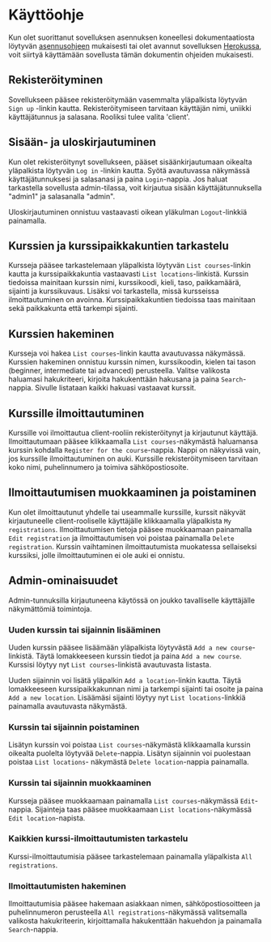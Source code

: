# Käyttöohje

Kun olet suorittanut sovelluksen asennuksen koneellesi dokumentaatiosta löytyvän [asennusohjeen](installation.md) mukaisesti tai olet avannut sovelluksen [Herokussa](https://tsoha-harjoitus.herokuapp.com/), voit siirtyä käyttämään sovellusta tämän dokumentin ohjeiden mukaisesti.

## Rekisteröityminen

Sovellukseen pääsee rekisteröitymään vasemmalta yläpalkista löytyvän `Sign up` -linkin kautta. Rekisteröitymiseen tarvitaan käyttäjän nimi, uniikki käyttäjätunnus ja salasana. Rooliksi tulee valita 'client'.

## Sisään- ja uloskirjautuminen

Kun olet rekisteröitynyt sovellukseen, pääset sisäänkirjautumaan oikealta yläpalkista löytyvän `Log in` -linkin kautta. Syötä avautuvassa näkymässä käyttäjätunnuksesi ja salasanasi ja paina `Login`-nappia. Jos haluat tarkastella sovellusta admin-tilassa, voit kirjautua sisään käyttäjätunnuksella "admin1" ja salasanalla "admin".

Uloskirjautuminen onnistuu vastaavasti oikean yläkulman `Logout`-linkkiä painamalla.

## Kurssien ja kurssipaikkakuntien tarkastelu

Kursseja pääsee tarkastelemaan yläpalkista löytyvän `List courses`-linkin kautta ja kurssipaikkakuntia vastaavasti `List locations`-linkistä. Kurssin tiedoissa mainitaan kurssin nimi, kurssikoodi, kieli, taso, paikkamäärä, sijainti ja kurssikuvaus. Lisäksi voi tarkastella, missä kursseissa ilmoittautuminen on avoinna. Kurssipaikkakuntien tiedoissa taas mainitaan sekä paikkakunta että tarkempi sijainti.

## Kurssien hakeminen

Kursseja voi hakea `List courses`-linkin kautta avautuvassa näkymässä. Kurssien hakeminen onnistuu kurssin nimen, kurssikoodin, kielen tai tason (beginner, intermediate tai advanced) perusteella. Valitse valikosta haluamasi hakukriteeri, kirjoita hakukenttään hakusana ja paina `Search`-nappia. Sivulle listataan kaikki hakuasi vastaavat kurssit.

## Kurssille ilmoittautuminen

Kurssille voi ilmoittautua client-rooliin rekisteröitynyt ja kirjautunut käyttäjä. Ilmoittautumaan pääsee klikkaamalla `List courses`-näkymästä haluamansa kurssin kohdalla `Register for the course`-nappia. Nappi on näkyvissä vain, jos kurssille ilmoittautuminen on auki. Kurssille rekisteröitymiseen tarvitaan koko nimi, puhelinnumero ja toimiva sähköpostiosoite.

## Ilmoittautumisen muokkaaminen ja poistaminen

Kun olet ilmoittautunut yhdelle tai useammalle kurssille, kurssit näkyvät kirjautuneelle client-rooliselle käyttäjälle klikkaamalla yläpalkista `My registrations`. Ilmoittautumisen tietoja pääsee muokkaamaan painamalla `Edit registration` ja ilmoittautumisen voi poistaa painamalla `Delete registration`. Kurssin vaihtaminen ilmoittautumista muokatessa sellaiseksi kurssiksi, jolle ilmoittautuminen ei ole auki ei onnistu.

## Admin-ominaisuudet

Admin-tunnuksilla kirjautuneena käytössä on joukko tavalliselle käyttäjälle näkymättömiä toimintoja.

### Uuden kurssin tai sijainnin lisääminen

Uuden kurssin pääsee lisäämään yläpalkista löytyvästä `Add a new course`-linkistä. Täytä lomakkeeseen kurssin tiedot ja paina `Add a new course`. Kurssisi löytyy nyt `List courses`-linkistä avautuvasta listasta.

Uuden sijainnin voi lisätä yläpalkin `Add a location`-linkin kautta. Täytä lomakkeeseen kurssipaikkakunnan nimi ja tarkempi sijainti tai osoite ja paina `Add a new location`. Lisäämäsi sijainti löytyy nyt `List locations`-linkkiä painamalla avautuvasta näkymästä.

### Kurssin tai sijainnin poistaminen

Lisätyn kurssin voi poistaa `List courses`-näkymästä klikkaamalla kurssin oikealta puolelta löytyvää `Delete`-nappia. Lisätyn sijainnin voi puolestaan poistaa `List locations`- näkymästä `Delete location`-nappia painamalla.

### Kurssin tai sijainnin muokkaaminen

Kursseja pääsee muokkaamaan painamalla `List courses`-näkymässä `Edit`-nappia. Sijainteja taas pääsee muokkaamaan `List locations`-näkymässä `Edit location`-napista.

### Kaikkien kurssi-ilmoittautumisten tarkastelu

Kurssi-ilmoittautumisia pääsee tarkastelemaan painamalla yläpalkista `All registrations`.

### Ilmoittautumisten hakeminen

Ilmoittautumisia pääsee hakemaan asiakkaan nimen, sähköpostiosoitteen ja puhelinnumeron perusteella `All registrations`-näkymässä valitsemalla valikosta hakukriteerin, kirjoittamalla hakukenttään hakuehdon ja painamalla `Search`-nappia.
